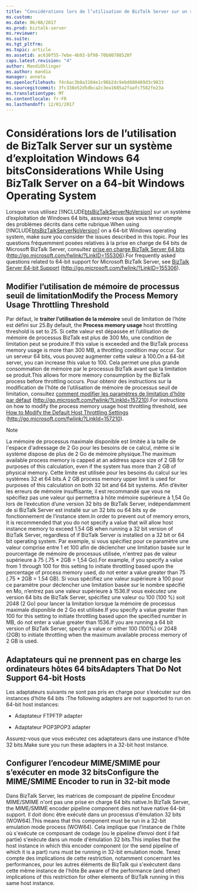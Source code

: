 ```yaml
---
title: "Considérations lors de l’utilisation de BizTalk Server sur un système d’exploitation Windows 64 bits | Documents Microsoft"
ms.custom: 
ms.date: 06/08/2017
ms.prod: biztalk-server
ms.reviewer: 
ms.suite: 
ms.tgt_pltfrm: 
ms.topic: article
ms.assetid: ac630f55-7ebe-4b93-bf98-70b00788520f
caps.latest.revision: "4"
author: MandiOhlinger
ms.author: mandia
manager: anneta
ms.openlocfilehash: f4c6ac3b8a3104e1c96b2dc9ebd880489d3c9833
ms.sourcegitcommit: 3fc338e52d5dbca2c3ea1685a2faafc7582fe23a
ms.translationtype: MT
ms.contentlocale: fr-FR
ms.lasthandoff: 12/01/2017
---
```

# <a name="considerations-while-using-biztalk-server-on-a-64-bit-windows-operating-system"></a><span data-ttu-id="6af57-102">Considérations lors de l’utilisation de BizTalk Server sur un système d’exploitation Windows 64 bits</span><span class="sxs-lookup"><span data-stu-id="6af57-102">Considerations While Using BizTalk Server on a 64-bit Windows Operating System</span></span>
<span data-ttu-id="6af57-103">Lorsque vous utilisez [!INCLUDE[btsBizTalkServerNoVersion](../includes/btsbiztalkservernoversion-md.md)] sur un système d’exploitation de Windows 64 bits, assurez-vous que vous tenez compte des problèmes décrits dans cette rubrique.</span><span class="sxs-lookup"><span data-stu-id="6af57-103">When using [!INCLUDE[btsBizTalkServerNoVersion](../includes/btsbiztalkservernoversion-md.md)] on a 64-bit Windows operating system, make sure you consider the issues described in this topic.</span></span> <span data-ttu-id="6af57-104">Pour les questions fréquemment posées relatives à la prise en charge de 64 bits de Microsoft BizTalk Server, consultez [prise en charge BizTalk Server 64 bits](http://go.microsoft.com/fwlink/?LinkID=155306) (http://go.microsoft.com/fwlink/?LinkID=155306).</span><span class="sxs-lookup"><span data-stu-id="6af57-104">For frequently asked questions related to 64-bit support for Microsoft BizTalk Server, see [BizTalk Server 64-bit Support](http://go.microsoft.com/fwlink/?LinkID=155306) (http://go.microsoft.com/fwlink/?LinkID=155306).</span></span>  
  
## <a name="modify-the-process-memory-usage-throttling-threshold"></a><span data-ttu-id="6af57-105">Modifier l’utilisation de mémoire de processus seuil de limitation</span><span class="sxs-lookup"><span data-stu-id="6af57-105">Modify the Process Memory Usage Throttling Threshold</span></span>  
 <span data-ttu-id="6af57-106">Par défaut, le **traiter l’utilisation de la mémoire** seuil de limitation de l’hôte est défini sur 25.</span><span class="sxs-lookup"><span data-stu-id="6af57-106">By default, the **Process memory usage** host throttling threshold is set to 25.</span></span> <span data-ttu-id="6af57-107">Si cette valeur est dépassée et l’utilisation de mémoire de processus BizTalk est plus de 300 Mo, une condition de limitation peut se produire.</span><span class="sxs-lookup"><span data-stu-id="6af57-107">If this value is exceeded and the BizTalk process memory usage is more than 300 MB, a throttling condition may occur.</span></span> <span data-ttu-id="6af57-108">Sur un serveur 64 bits, vous pouvez augmenter cette valeur à 100.</span><span class="sxs-lookup"><span data-stu-id="6af57-108">On a 64-bit server, you can increase this value to 100.</span></span> <span data-ttu-id="6af57-109">Cela permet une plus grande consommation de mémoire par le processus BizTalk avant que la limitation se produit.</span><span class="sxs-lookup"><span data-stu-id="6af57-109">This allows for more memory consumption by the BizTalk process before throttling occurs.</span></span> <span data-ttu-id="6af57-110">Pour obtenir des instructions sur la modification de l’hôte de l’utilisation de mémoire de processus seuil de limitation, consultez [comment modifier les paramètres de limitation d’hôte par défaut](http://go.microsoft.com/fwlink/?LinkId=157210) (http://go.microsoft.com/fwlink/?LinkId=157210).</span><span class="sxs-lookup"><span data-stu-id="6af57-110">For instructions on how to modify the process memory usage host throttling threshold, see [How to Modify the Default Host Throttling Settings](http://go.microsoft.com/fwlink/?LinkId=157210) (http://go.microsoft.com/fwlink/?LinkId=157210).</span></span>  
  
> [!NOTE]  
>  <span data-ttu-id="6af57-111">La mémoire de processus maximale disponible est limitée à la taille de l'espace d'adressage de 2 Go pour les besoins de ce calcul, même si le système dispose de plus de 2 Go de mémoire physique.</span><span class="sxs-lookup"><span data-stu-id="6af57-111">The maximum available process memory is capped at an address space size of 2 GB for purposes of this calculation, even if the system has more than 2 GB of physical memory.</span></span> <span data-ttu-id="6af57-112">Cette limite est utilisée pour les besoins du calcul sur les systèmes 32 et 64 bits.</span><span class="sxs-lookup"><span data-stu-id="6af57-112">A 2 GB process memory upper limit is used for purposes of this calculation on both 32 bit and 64 bit systems.</span></span> <span data-ttu-id="6af57-113">Afin d’éviter les erreurs de mémoire insuffisante, il est recommandé que vous ne spécifiez pas une valeur qui permettra à hôte mémoire supérieure à 1,54 Go lors de l’exécution d’une version 32 bits de BizTalk Server, indépendamment de si BizTalk Server est installé sur un 32 bits ou 64 bits sy de fonctionnement de l’instance stem.</span><span class="sxs-lookup"><span data-stu-id="6af57-113">In order to prevent out of memory errors, it is recommended that you do not specify a value that will allow host instance memory to exceed 1.54 GB when running a 32 bit version of BizTalk Server, regardless of if BizTalk Server is installed on a 32 bit or 64 bit operating system.</span></span> <span data-ttu-id="6af57-114">Par exemple, si vous spécifiez pour ce paramètre une valeur comprise entre 1 et 100 afin de déclencher une limitation basée sur le pourcentage de mémoire de processus utilisée, n'entrez pas de valeur supérieure à 75 (.75 * 2GB = 1,54 Go).</span><span class="sxs-lookup"><span data-stu-id="6af57-114">For example, if you specify a value from 1 through 100 for this setting to initiate throttling based upon the percentage of process memory used, do not enter a value greater than 75 (.75 * 2GB = 1.54 GB).</span></span> <span data-ttu-id="6af57-115">Si vous spécifiez une valeur supérieure à 100 pour ce paramètre pour déclencher une limitation basée sur le nombre spécifié en Mo, n’entrez pas une valeur supérieure à 1536.If vous exécutez une version 64 bits de BizTalk Server, spécifiez une valeur ou 100 (100 %) soit 2048 (2 Go) pour lancer  la limitation lorsque la mémoire de processus maximale disponible de 2 Go est utilisée.</span><span class="sxs-lookup"><span data-stu-id="6af57-115">If you specify a value greater than 100 for this setting to initiate throttling based upon the specified number in MB, do not enter a value greater than 1536.If you are running a 64 bit version of BizTalk Server, specify a value or either 100 (100%) or 2048 (2GB) to initiate throttling when the maximum available process memory of 2 GB is used.</span></span>  
  
## <a name="adapters-that-do-not-support-64-bit-hosts"></a><span data-ttu-id="6af57-116">Adaptateurs qui ne prennent pas en charge les ordinateurs hôtes 64 bits</span><span class="sxs-lookup"><span data-stu-id="6af57-116">Adapters That Do Not Support 64-bit Hosts</span></span>  
 <span data-ttu-id="6af57-117">Les adaptateurs suivants ne sont pas pris en charge pour s’exécuter sur des instances d’hôte 64 bits :</span><span class="sxs-lookup"><span data-stu-id="6af57-117">The following adapters are not supported to run on 64-bit host instances:</span></span>  
  
-   <span data-ttu-id="6af57-118">Adaptateur FTP</span><span class="sxs-lookup"><span data-stu-id="6af57-118">FTP adapter</span></span>  
  
-   <span data-ttu-id="6af57-119">Adaptateur POP3</span><span class="sxs-lookup"><span data-stu-id="6af57-119">POP3 adapter</span></span>  
  
 <span data-ttu-id="6af57-120">Assurez-vous que vous exécutez ces adaptateurs dans une instance d’hôte 32 bits.</span><span class="sxs-lookup"><span data-stu-id="6af57-120">Make sure you run these adapters in a 32-bit host instance.</span></span>  
  
## <a name="configure-the-mimesmime-encoder-to-run-in-32-bit-mode"></a><span data-ttu-id="6af57-121">Configurer l’encodeur MIME/SMIME pour s’exécuter en mode 32 bits</span><span class="sxs-lookup"><span data-stu-id="6af57-121">Configure the MIME/SMIME Encoder to run in 32-bit mode</span></span>  
 <span data-ttu-id="6af57-122">Dans BizTalk Server, les matrices de composant de pipeline Encodeur MIME/SMIME n'ont pas une prise en charge 64 bits native.</span><span class="sxs-lookup"><span data-stu-id="6af57-122">In BizTalk Server, the MIME/SMIME encoder pipeline component dies not have native 64-bit support.</span></span> <span data-ttu-id="6af57-123">Il doit donc être exécuté dans un processus d'émulation 32 bits (WOW64).</span><span class="sxs-lookup"><span data-stu-id="6af57-123">This means that this component must be run in a 32-bit emulation mode process (WOW64).</span></span> <span data-ttu-id="6af57-124">Cela implique que l'instance de l'hôte où s'exécute ce composant de codage (ou le pipeline d’envoi dont il fait partie) s'exécute dans un mode d'émulation 32 bits.</span><span class="sxs-lookup"><span data-stu-id="6af57-124">This implies that the host instance in which this encoder component (or the send pipeline of which it is a part) runs must be running in 32-bit emulation mode.</span></span> <span data-ttu-id="6af57-125">Tenez compte des implications de cette restriction, notamment concernant les performances, pour les autres éléments de BizTalk qui s'exécutent dans cette même instance de l'hôte.</span><span class="sxs-lookup"><span data-stu-id="6af57-125">Be aware of the performance (and other) implications of this restriction for other elements of BizTalk running in this same host instance.</span></span>